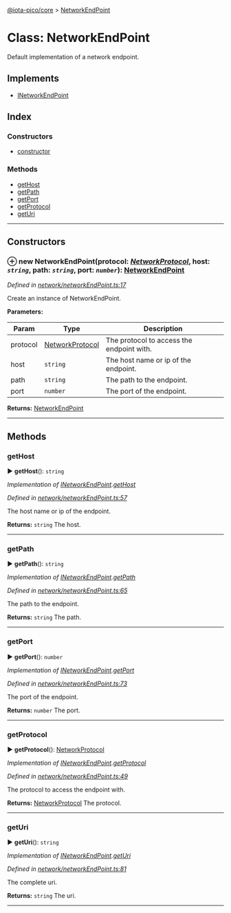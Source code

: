 [@iota-pico/core](../README.md) > [NetworkEndPoint](../classes/networkendpoint.md)



# Class: NetworkEndPoint


Default implementation of a network endpoint.

## Implements

* [INetworkEndPoint](../interfaces/inetworkendpoint.md)

## Index

### Constructors

* [constructor](networkendpoint.md#constructor)


### Methods

* [getHost](networkendpoint.md#gethost)
* [getPath](networkendpoint.md#getpath)
* [getPort](networkendpoint.md#getport)
* [getProtocol](networkendpoint.md#getprotocol)
* [getUri](networkendpoint.md#geturi)



---
## Constructors
<a id="constructor"></a>


### ⊕ **new NetworkEndPoint**(protocol: *[NetworkProtocol](../#networkprotocol)*, host: *`string`*, path: *`string`*, port: *`number`*): [NetworkEndPoint](networkendpoint.md)


*Defined in [network/networkEndPoint.ts:17](https://github.com/iotaeco/iota-pico-core/blob/e3b356e/src/network/networkEndPoint.ts#L17)*



Create an instance of NetworkEndPoint.


**Parameters:**

| Param | Type | Description |
| ------ | ------ | ------ |
| protocol | [NetworkProtocol](../#networkprotocol)   |  The protocol to access the endpoint with. |
| host | `string`   |  The host name or ip of the endpoint. |
| path | `string`   |  The path to the endpoint. |
| port | `number`   |  The port of the endpoint. |





**Returns:** [NetworkEndPoint](networkendpoint.md)

---


## Methods
<a id="gethost"></a>

###  getHost

► **getHost**(): `string`



*Implementation of [INetworkEndPoint](../interfaces/inetworkendpoint.md).[getHost](../interfaces/inetworkendpoint.md#gethost)*

*Defined in [network/networkEndPoint.ts:57](https://github.com/iotaeco/iota-pico-core/blob/e3b356e/src/network/networkEndPoint.ts#L57)*



The host name or ip of the endpoint.




**Returns:** `string`
The host.






___

<a id="getpath"></a>

###  getPath

► **getPath**(): `string`



*Implementation of [INetworkEndPoint](../interfaces/inetworkendpoint.md).[getPath](../interfaces/inetworkendpoint.md#getpath)*

*Defined in [network/networkEndPoint.ts:65](https://github.com/iotaeco/iota-pico-core/blob/e3b356e/src/network/networkEndPoint.ts#L65)*



The path to the endpoint.




**Returns:** `string`
The path.






___

<a id="getport"></a>

###  getPort

► **getPort**(): `number`



*Implementation of [INetworkEndPoint](../interfaces/inetworkendpoint.md).[getPort](../interfaces/inetworkendpoint.md#getport)*

*Defined in [network/networkEndPoint.ts:73](https://github.com/iotaeco/iota-pico-core/blob/e3b356e/src/network/networkEndPoint.ts#L73)*



The port of the endpoint.




**Returns:** `number`
The port.






___

<a id="getprotocol"></a>

###  getProtocol

► **getProtocol**(): [NetworkProtocol](../#networkprotocol)



*Implementation of [INetworkEndPoint](../interfaces/inetworkendpoint.md).[getProtocol](../interfaces/inetworkendpoint.md#getprotocol)*

*Defined in [network/networkEndPoint.ts:49](https://github.com/iotaeco/iota-pico-core/blob/e3b356e/src/network/networkEndPoint.ts#L49)*



The protocol to access the endpoint with.




**Returns:** [NetworkProtocol](../#networkprotocol)
The protocol.






___

<a id="geturi"></a>

###  getUri

► **getUri**(): `string`



*Implementation of [INetworkEndPoint](../interfaces/inetworkendpoint.md).[getUri](../interfaces/inetworkendpoint.md#geturi)*

*Defined in [network/networkEndPoint.ts:81](https://github.com/iotaeco/iota-pico-core/blob/e3b356e/src/network/networkEndPoint.ts#L81)*



The complete uri.




**Returns:** `string`
The uri.






___


